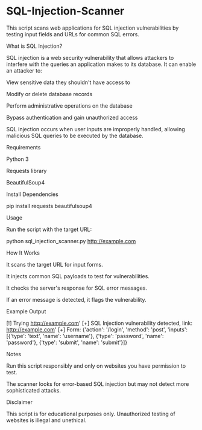 # SQL-Injection-Scanner

This script scans web applications for SQL injection vulnerabilities by testing input fields and URLs for common SQL errors.

What is SQL Injection?

SQL injection is a web security vulnerability that allows attackers to interfere with the queries an application makes to its database. It can enable an attacker to:

View sensitive data they shouldn't have access to

Modify or delete database records

Perform administrative operations on the database

Bypass authentication and gain unauthorized access

SQL injection occurs when user inputs are improperly handled, allowing malicious SQL queries to be executed by the database.

Requirements

Python 3

Requests library

BeautifulSoup4

Install Dependencies

pip install requests beautifulsoup4

Usage

Run the script with the target URL:

python sql_injection_scanner.py http://example.com

How It Works

It scans the target URL for input forms.

It injects common SQL payloads to test for vulnerabilities.

It checks the server's response for SQL error messages.

If an error message is detected, it flags the vulnerability.

Example Output

[!] Trying http://example.com'
[+] SQL Injection vulnerability detected, link: http://example.com'
[+] Form:
{'action': '/login', 'method': 'post', 'inputs': [{'type': 'text', 'name': 'username'}, {'type': 'password', 'name': 'password'}, {'type': 'submit', 'name': 'submit'}]}

Notes

Run this script responsibly and only on websites you have permission to test.

The scanner looks for error-based SQL injection but may not detect more sophisticated attacks.

Disclaimer

This script is for educational purposes only. Unauthorized testing of websites is illegal and unethical.
